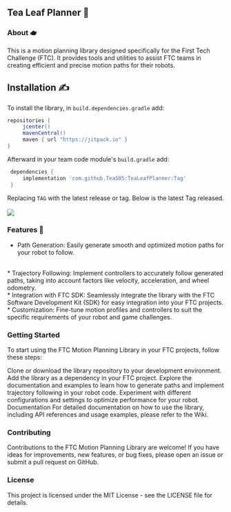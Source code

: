 ## Tea Leaf Planner 🍵

### About 🫖
This is a motion planning library designed specifically for the First Tech Challenge (FTC). It provides tools and utilities to assist FTC teams in creating efficient and precise motion paths for their robots.

## Installation ✍
To install the library, in `build.dependencies.gradle` add:
</br>

   ```gradle
   repositories { 
        jcenter()
        mavenCentral()
        maven { url "https://jitpack.io" }
   }
   ```  

Afterward in your team code module's `build.gradle` add:
</br>

   ```gradle
    dependencies {
        implementation 'com.github.Tea505:TeaLeafPlanner:Tag'
    }
   ```

Replacing `TAG` with the latest release or tag. Below is the latest Tag released.
</br>
</br>
[![](https://jitpack.io/v/Tea505/TeaLeafPlanner.svg)](https://jitpack.io/#Tea505/TeaLeafPlanner)

### Features 👀
* Path Generation: Easily generate smooth and optimized motion paths for your robot to follow.
<br>
 * Trajectory Following: Implement controllers to accurately follow generated paths, taking into account factors like velocity, acceleration, and wheel odometry.
<br>
 * Integration with FTC SDK: Seamlessly integrate the library with the FTC Software Development Kit (SDK) for easy integration into your FTC projects.
<br>
* Customization: Fine-tune motion profiles and controllers to suit the specific requirements of your robot and game challenges.
<br>

### Getting Started
To start using the FTC Motion Planning Library in your FTC projects, follow these steps:

Clone or download the library repository to your development environment.
Add the library as a dependency in your FTC project.
Explore the documentation and examples to learn how to generate paths and implement trajectory following in your robot code.
Experiment with different configurations and settings to optimize performance for your robot.
Documentation
For detailed documentation on how to use the library, including API references and usage examples, please refer to the Wiki.

### Contributing
Contributions to the FTC Motion Planning Library are welcome! If you have ideas for improvements, new features, or bug fixes, please open an issue or submit a pull request on GitHub.

### License
This project is licensed under the MIT License - see the LICENSE file for details.

